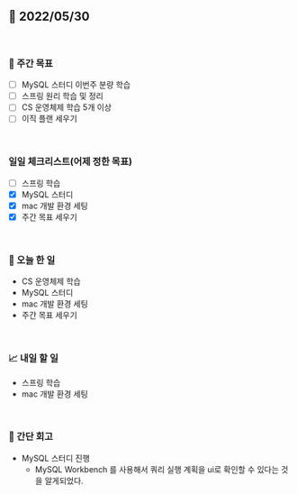 ## 📅 2022/05/30

<br/>

### 🏹 주간 목표

- [ ] MySQL 스터디 이번주 분량 학습
- [ ] 스프링 원리 학습 및 정리
- [ ] CS 운영체제 학습 5개 이상
- [ ] 이직 플랜 세우기

<br/>

### 일일 체크리스트(어제 정한 목표)

- [ ] 스프링 학습
- [x] MySQL 스터디
- [x] mac 개발 환경 세팅
- [x] 주간 목표 세우기

<br/>

### 💯 오늘 한 일

- CS 운영체제 학습
- MySQL 스터디
- mac 개발 환경 세팅
- 주간 목표 세우기

<br/>

### 📈 내일 할 일

- 스프링 학습
- mac 개발 환경 세팅

<br/>

### 🧐 간단 회고

- MySQL 스터디 진행
  - MySQL Workbench 를 사용해서 쿼리 실행 계획을 ui로 확인할 수 있다는 것을 알게되었다.

